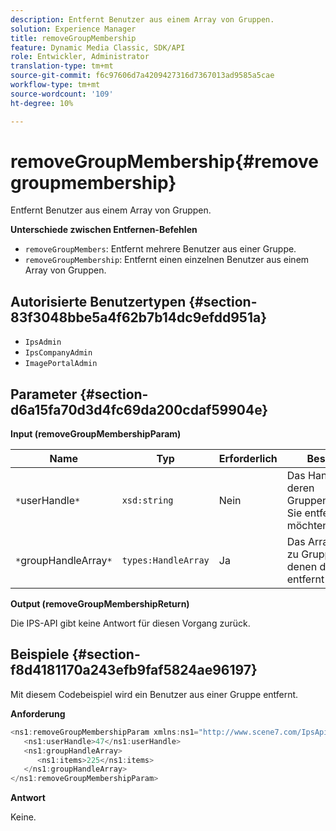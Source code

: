 ```yaml
---
description: Entfernt Benutzer aus einem Array von Gruppen.
solution: Experience Manager
title: removeGroupMembership
feature: Dynamic Media Classic, SDK/API
role: Entwickler, Administrator
translation-type: tm+mt
source-git-commit: f6c97606d7a4209427316d7367013ad9585a5cae
workflow-type: tm+mt
source-wordcount: '109'
ht-degree: 10%

---
```



# removeGroupMembership{#removegroupmembership}

Entfernt Benutzer aus einem Array von Gruppen.

**Unterschiede zwischen Entfernen-Befehlen**

* `removeGroupMembers`: Entfernt mehrere Benutzer aus einer Gruppe.
* `removeGroupMembership`: Entfernt einen einzelnen Benutzer aus einem Array von Gruppen.

## Autorisierte Benutzertypen {#section-83f3048bbe5a4f62b7b14dc9efdd951a}

* `IpsAdmin`
* `IpsCompanyAdmin`
* `ImagePortalAdmin`

## Parameter {#section-d6a15fa70d3d4fc69da200cdaf59904e}

**Input (removeGroupMembershipParam)**

| Name | Typ | Erforderlich | Beschreibung |
|---|---|---|---|
| `*`userHandle`*` | `xsd:string` | Nein | Das Handle der Firma, deren Gruppenmitgliedschaft Sie entfernen möchten. |
| `*`groupHandleArray`*` | `types:HandleArray` | Ja | Das Array der Griffe zu Gruppen, aus denen die Firma entfernt werden soll. |

**Output (removeGroupMembershipReturn)**

Die IPS-API gibt keine Antwort für diesen Vorgang zurück.

## Beispiele {#section-f8d4181170a243efb9faf5824ae96197}

Mit diesem Codebeispiel wird ein Benutzer aus einer Gruppe entfernt.

**Anforderung**

```java
<ns1:removeGroupMembershipParam xmlns:ns1="http://www.scene7.com/IpsApi/xsd">
   <ns1:userHandle>47</ns1:userHandle>
   <ns1:groupHandleArray>
      <ns1:items>225</ns1:items>
   </ns1:groupHandleArray>
</ns1:removeGroupMembershipParam>
```

**Antwort**

Keine.
